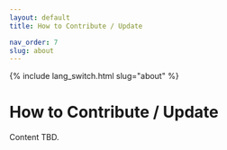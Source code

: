 ```yaml
---
layout: default
title: How to Contribute / Update

nav_order: 7
slug: about
---
```


{% include lang_switch.html slug="about" %}

# How to Contribute / Update

Content TBD.
